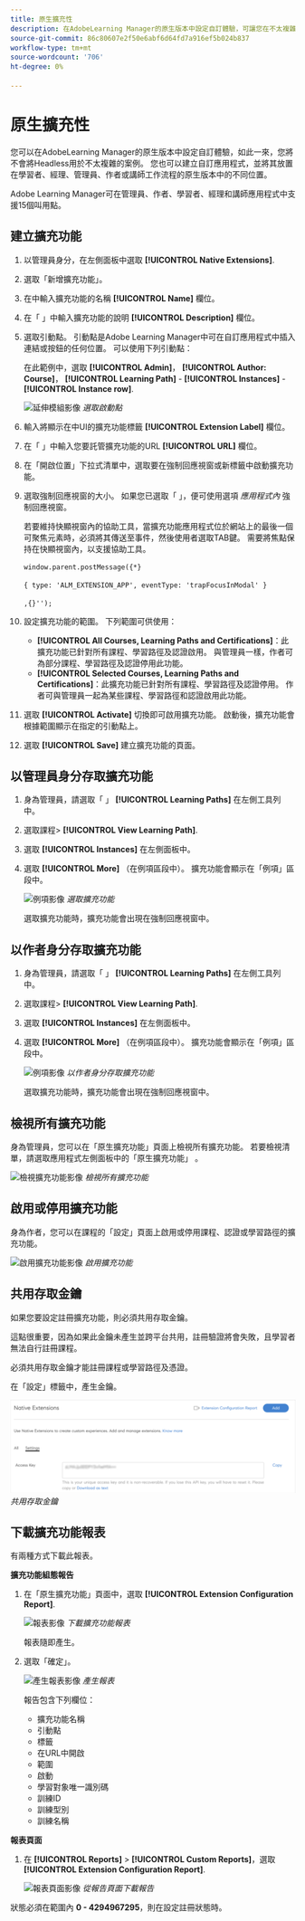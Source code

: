```yaml
---
title: 原生擴充性
description: 在AdobeLearning Manager的原生版本中設定自訂體驗，可讓您在不太複雜的案例中使用Headless。
source-git-commit: 86c80607e2f50e6abf6d64fd7a916ef5b024b837
workflow-type: tm+mt
source-wordcount: '706'
ht-degree: 0%

---
```


# 原生擴充性

您可以在AdobeLearning Manager的原生版本中設定自訂體驗，如此一來，您將不會將Headless用於不太複雜的案例。 您也可以建立自訂應用程式，並將其放置在學習者、經理、管理員、作者或講師工作流程的原生版本中的不同位置。

Adobe Learning Manager可在管理員、作者、學習者、經理和講師應用程式中支援15個叫用點。

## 建立擴充功能

1. 以管理員身分，在左側面板中選取 **[!UICONTROL Native Extensions]**.
1. 選取「新增擴充功能」。
1. 在中輸入擴充功能的名稱 **[!UICONTROL Name]** 欄位。
1. 在「 」中輸入擴充功能的說明 **[!UICONTROL Description]** 欄位。
1. 選取引動點。 引動點是Adobe Learning Manager中可在自訂應用程式中插入連結或按鈕的任何位置。 可以使用下列引動點：

   在此範例中，選取 **[!UICONTROL Admin]**， **[!UICONTROL Author: Course]**， **[!UICONTROL Learning Path]** - **[!UICONTROL Instances]** - **[!UICONTROL Instance row]**.

   ![延伸模組影像](assets/list-native-extensions.png)
   *選取啟動點*

1. 輸入將顯示在中UI的擴充功能標籤 **[!UICONTROL Extension Label]** 欄位。
1. 在「 」中輸入您要託管擴充功能的URL **[!UICONTROL URL]** 欄位。
1. 在「開啟位置」下拉式清單中，選取要在強制回應視窗或新標籤中啟動擴充功能。
1. 選取強制回應視窗的大小。 如果您已選取「 」，便可使用選項 *應用程式內* 強制回應視窗。

   若要維持快顯視窗內的協助工具，當擴充功能應用程式位於網站上的最後一個可聚焦元素時，必須將其傳送至事件，然後使用者選取TAB鍵。 需要將焦點保持在快顯視窗內，以支援協助工具。

   ```
   window.parent.postMessage({*}
   
   { type: 'ALM_EXTENSION_APP', eventType: 'trapFocusInModal' }
   
   ,{}'');
   ```

1. 設定擴充功能的範圍。 下列範圍可供使用：

   * **[!UICONTROL All Courses, Learning Paths and Certifications]**：此擴充功能已針對所有課程、學習路徑及認證啟用。 與管理員一樣，作者可為部分課程、學習路徑及認證停用此功能。
   * **[!UICONTROL Selected Courses, Learning Paths and Certifications]**：此擴充功能已針對所有課程、學習路徑及認證停用。 作者可與管理員一起為某些課程、學習路徑和認證啟用此功能。

1. 選取 **[!UICONTROL Activate]** 切換即可啟用擴充功能。 啟動後，擴充功能會根據範圍顯示在指定的引動點上。
1. 選取 **[!UICONTROL Save]** 建立擴充功能的頁面。

## 以管理員身分存取擴充功能

1. 身為管理員，請選取「 」 **[!UICONTROL Learning Paths]** 在左側工具列中。
1. 選取課程> **[!UICONTROL View Learning Path]**.
1. 選取 **[!UICONTROL Instances]** 在左側面板中。
1. 選取 **[!UICONTROL More]** （在例項區段中）。 擴充功能會顯示在「例項」區段中。

   ![例項影像](assets/instances-extension.png)
   *選取擴充功能*

   選取擴充功能時，擴充功能會出現在強制回應視窗中。

## 以作者身分存取擴充功能

1. 身為管理員，請選取「 」 **[!UICONTROL Learning Paths]** 在左側工具列中。
1. 選取課程> **[!UICONTROL View Learning Path]**.
1. 選取 **[!UICONTROL Instances]** 在左側面板中。
1. 選取 **[!UICONTROL More]** （在例項區段中）。 擴充功能會顯示在「例項」區段中。

   ![例項影像](assets/instances-extension.png)
   *以作者身分存取擴充功能*

   選取擴充功能時，擴充功能會出現在強制回應視窗中。

## 檢視所有擴充功能

身為管理員，您可以在「原生擴充功能」頁面上檢視所有擴充功能。 若要檢視清單，請選取應用程式左側面板中的「原生擴充功能」 。

![檢視擴充功能影像](assets/view-extensions.png)
*檢視所有擴充功能*

## 啟用或停用擴充功能

身為作者，您可以在課程的「設定」頁面上啟用或停用課程、認證或學習路徑的擴充功能。

![啟用擴充功能影像](assets/activate-extension.png)
*啟用擴充功能*

## 共用存取金鑰

如果您要設定註冊擴充功能，則必須共用存取金鑰。

這點很重要，因為如果此金鑰未產生並跨平台共用，註冊驗證將會失敗，且學習者無法自行註冊課程。

必須共用存取金鑰才能註冊課程或學習路徑及憑證。

在「設定」標籤中，產生金鑰。

![共用重要影像](assets/share-extension.png)
*共用存取金鑰*

## 下載擴充功能報表

有兩種方式下載此報表。

**擴充功能組態報告**

1. 在「原生擴充功能」頁面中，選取 **[!UICONTROL Extension Configuration Report]**.

   ![報表影像](assets/extension-config-report.png)
   *下載擴充功能報表*

   報表隨即產生。

1. 選取「確定」。

   ![產生報表影像](assets/generating-report.png)
   *產生報表*

   報告包含下列欄位：

   * 擴充功能名稱
   * 引動點
   * 標籤
   * 在URL中開啟
   * 範圍
   * 啟動
   * 學習對象唯一識別碼
   * 訓練ID
   * 訓練型別
   * 訓練名稱

**報表頁面**

1. 在 **[!UICONTROL Reports]** > **[!UICONTROL Custom Reports]**，選取 **[!UICONTROL Extension Configuration Report]**.

   ![報表頁面影像](assets/extension-report-page.png)
   *從報告頁面下載報告*

狀態必須在範圍內 **0 - 4294967295**，則在設定註冊狀態時。
